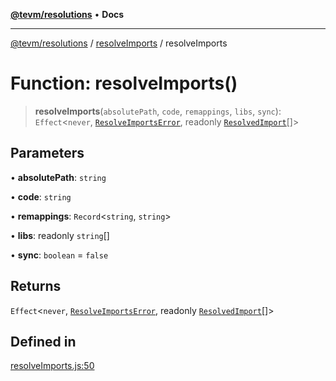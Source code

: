[**@tevm/resolutions**](../../README.md) • **Docs**

***

[@tevm/resolutions](../../modules.md) / [resolveImports](../README.md) / resolveImports

# Function: resolveImports()

> **resolveImports**(`absolutePath`, `code`, `remappings`, `libs`, `sync`): `Effect`\<`never`, [`ResolveImportsError`](../type-aliases/ResolveImportsError.md), readonly [`ResolvedImport`](../../types/type-aliases/ResolvedImport.md)[]\>

## Parameters

• **absolutePath**: `string`

• **code**: `string`

• **remappings**: `Record`\<`string`, `string`\>

• **libs**: readonly `string`[]

• **sync**: `boolean` = `false`

## Returns

`Effect`\<`never`, [`ResolveImportsError`](../type-aliases/ResolveImportsError.md), readonly [`ResolvedImport`](../../types/type-aliases/ResolvedImport.md)[]\>

## Defined in

[resolveImports.js:50](https://github.com/qbzzt/tevm-monorepo/blob/main/bundler-packages/resolutions/src/resolveImports.js#L50)
